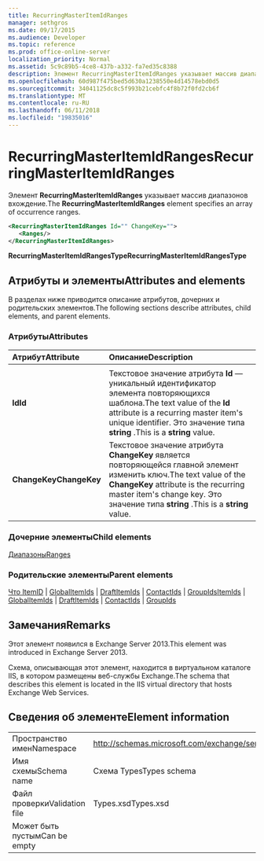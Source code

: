 ```yaml
---
title: RecurringMasterItemIdRanges
manager: sethgros
ms.date: 09/17/2015
ms.audience: Developer
ms.topic: reference
ms.prod: office-online-server
localization_priority: Normal
ms.assetid: 5c9c89b5-4ce8-437b-a332-fa7ed35c8388
description: Элемент RecurringMasterItemIdRanges указывает массив диапазонов вхождение.
ms.openlocfilehash: 60d987f475bed5d630a1238550e4d14578ebd0d5
ms.sourcegitcommit: 34041125dc8c5f993b21cebfc4f8b72f0fd2cb6f
ms.translationtype: MT
ms.contentlocale: ru-RU
ms.lasthandoff: 06/11/2018
ms.locfileid: "19835016"
---
```

# <a name="recurringmasteritemidranges"></a><span data-ttu-id="d7595-103">RecurringMasterItemIdRanges</span><span class="sxs-lookup"><span data-stu-id="d7595-103">RecurringMasterItemIdRanges</span></span>

<span data-ttu-id="d7595-104">Элемент **RecurringMasterItemIdRanges** указывает массив диапазонов вхождение.</span><span class="sxs-lookup"><span data-stu-id="d7595-104">The **RecurringMasterItemIdRanges** element specifies an array of occurrence ranges.</span></span> 
  
```XML
<RecurringMasterItemIdRanges Id="" ChangeKey="">
   <Ranges/>
</RecurringMasterItemIdRanges>
```

 <span data-ttu-id="d7595-105">**RecurringMasterItemIdRangesType**</span><span class="sxs-lookup"><span data-stu-id="d7595-105">**RecurringMasterItemIdRangesType**</span></span>
## <a name="attributes-and-elements"></a><span data-ttu-id="d7595-106">Атрибуты и элементы</span><span class="sxs-lookup"><span data-stu-id="d7595-106">Attributes and elements</span></span>

<span data-ttu-id="d7595-107">В разделах ниже приводится описание атрибутов, дочерних и родительских элементов.</span><span class="sxs-lookup"><span data-stu-id="d7595-107">The following sections describe attributes, child elements, and parent elements.</span></span>
  
### <a name="attributes"></a><span data-ttu-id="d7595-108">Атрибуты</span><span class="sxs-lookup"><span data-stu-id="d7595-108">Attributes</span></span>

|<span data-ttu-id="d7595-109">**Атрибут**</span><span class="sxs-lookup"><span data-stu-id="d7595-109">**Attribute**</span></span>|<span data-ttu-id="d7595-110">**Описание**</span><span class="sxs-lookup"><span data-stu-id="d7595-110">**Description**</span></span>|
|:-----|:-----|
|<span data-ttu-id="d7595-111">
  **Id**</span><span class="sxs-lookup"><span data-stu-id="d7595-111">**Id**</span></span> <br/> |<span data-ttu-id="d7595-112">Текстовое значение атрибута **Id** — уникальный идентификатор элемента повторяющихся шаблона.</span><span class="sxs-lookup"><span data-stu-id="d7595-112">The text value of the **Id** attribute is a recurring master item's unique identifier.</span></span> <span data-ttu-id="d7595-113">Это значение типа **string** .</span><span class="sxs-lookup"><span data-stu-id="d7595-113">This is a **string** value.</span></span>  <br/> |
|<span data-ttu-id="d7595-114">**ChangeKey**</span><span class="sxs-lookup"><span data-stu-id="d7595-114">**ChangeKey**</span></span> <br/> |<span data-ttu-id="d7595-115">Текстовое значение атрибута **ChangeKey** является повторяющейся главной элемент изменить ключ.</span><span class="sxs-lookup"><span data-stu-id="d7595-115">The text value of the **ChangeKey** attribute is the recurring master item's change key.</span></span> <span data-ttu-id="d7595-116">Это значение типа **string** .</span><span class="sxs-lookup"><span data-stu-id="d7595-116">This is a **string** value.</span></span>  <br/> |
   
### <a name="child-elements"></a><span data-ttu-id="d7595-117">Дочерние элементы</span><span class="sxs-lookup"><span data-stu-id="d7595-117">Child elements</span></span>

[<span data-ttu-id="d7595-118">Диапазоны</span><span class="sxs-lookup"><span data-stu-id="d7595-118">Ranges</span></span>](ranges.md)
  
### <a name="parent-elements"></a><span data-ttu-id="d7595-119">Родительские элементы</span><span class="sxs-lookup"><span data-stu-id="d7595-119">Parent elements</span></span>

<span data-ttu-id="d7595-120">[Что ItemID](itemids.md) | [GlobalItemIds](globalitemids.md) | [DraftItemIds](draftitemids.md) | [ContactIds](contactids.md) | [GroupIds](groupids.md)</span><span class="sxs-lookup"><span data-stu-id="d7595-120">[ItemIds](itemids.md) | [GlobalItemIds](globalitemids.md) | [DraftItemIds](draftitemids.md) | [ContactIds](contactids.md) | [GroupIds](groupids.md)</span></span>
  
## <a name="remarks"></a><span data-ttu-id="d7595-121">Замечания</span><span class="sxs-lookup"><span data-stu-id="d7595-121">Remarks</span></span>

<span data-ttu-id="d7595-122">Этот элемент появился в Exchange Server 2013.</span><span class="sxs-lookup"><span data-stu-id="d7595-122">This element was introduced in Exchange Server 2013.</span></span>
  
<span data-ttu-id="d7595-123">Схема, описывающая этот элемент, находится в виртуальном каталоге IIS, в котором размещены веб-службы Exchange.</span><span class="sxs-lookup"><span data-stu-id="d7595-123">The schema that describes this element is located in the IIS virtual directory that hosts Exchange Web Services.</span></span>
  
## <a name="element-information"></a><span data-ttu-id="d7595-124">Сведения об элементе</span><span class="sxs-lookup"><span data-stu-id="d7595-124">Element information</span></span>

|||
|:-----|:-----|
|<span data-ttu-id="d7595-125">Пространство имен</span><span class="sxs-lookup"><span data-stu-id="d7595-125">Namespace</span></span>  <br/> |http://schemas.microsoft.com/exchange/services/2006/types  <br/> |
|<span data-ttu-id="d7595-126">Имя схемы</span><span class="sxs-lookup"><span data-stu-id="d7595-126">Schema name</span></span>  <br/> |<span data-ttu-id="d7595-127">Схема Types</span><span class="sxs-lookup"><span data-stu-id="d7595-127">Types schema</span></span>  <br/> |
|<span data-ttu-id="d7595-128">Файл проверки</span><span class="sxs-lookup"><span data-stu-id="d7595-128">Validation file</span></span>  <br/> |<span data-ttu-id="d7595-129">Types.xsd</span><span class="sxs-lookup"><span data-stu-id="d7595-129">Types.xsd</span></span>  <br/> |
|<span data-ttu-id="d7595-130">Может быть пустым</span><span class="sxs-lookup"><span data-stu-id="d7595-130">Can be empty</span></span>  <br/> ||
   


